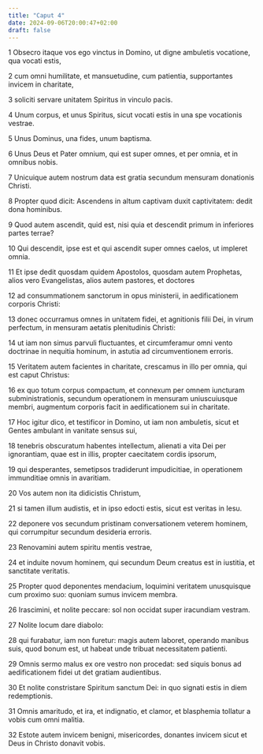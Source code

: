 ```yaml
---
title: "Caput 4"
date: 2024-09-06T20:00:47+02:00
draft: false
---
```



1 Obsecro itaque vos ego vinctus in Domino, ut digne ambuletis vocatione, qua vocati estis,

2 cum omni humilitate, et mansuetudine, cum patientia, supportantes invicem in charitate,

3 soliciti servare unitatem Spiritus in vinculo pacis.

4 Unum corpus, et unus Spiritus, sicut vocati estis in una spe vocationis vestrae.

5 Unus Dominus, una fides, unum baptisma.

6 Unus Deus et Pater omnium, qui est super omnes, et per omnia, et in omnibus nobis.

7 Unicuique autem nostrum data est gratia secundum mensuram donationis Christi.

8 Propter quod dicit: Ascendens in altum captivam duxit captivitatem: dedit dona hominibus.

9 Quod autem ascendit, quid est, nisi quia et descendit primum in inferiores partes terrae?

10 Qui descendit, ipse est et qui ascendit super omnes caelos, ut impleret omnia.

11 Et ipse dedit quosdam quidem Apostolos, quosdam autem Prophetas, alios vero Evangelistas, alios autem pastores, et doctores

12 ad consummationem sanctorum in opus ministerii, in aedificationem corporis Christi:

13 donec occurramus omnes in unitatem fidei, et agnitionis filii Dei, in virum perfectum, in mensuram aetatis plenitudinis Christi:

14 ut iam non simus parvuli fluctuantes, et circumferamur omni vento doctrinae in nequitia hominum, in astutia ad circumventionem erroris.

15 Veritatem autem facientes in charitate, crescamus in illo per omnia, qui est caput Christus:

16 ex quo totum corpus compactum, et connexum per omnem iuncturam subministrationis, secundum operationem in mensuram uniuscuiusque membri, augmentum corporis facit in aedificationem sui in charitate.

17 Hoc igitur dico, et testificor in Domino, ut iam non ambuletis, sicut et Gentes ambulant in vanitate sensus sui,

18 tenebris obscuratum habentes intellectum, alienati a vita Dei per ignorantiam, quae est in illis, propter caecitatem cordis ipsorum,

19 qui desperantes, semetipsos tradiderunt impudicitiae, in operationem immunditiae omnis in avaritiam.

20 Vos autem non ita didicistis Christum,

21 si tamen illum audistis, et in ipso edocti estis, sicut est veritas in Iesu.

22 deponere vos secundum pristinam conversationem veterem hominem, qui corrumpitur secundum desideria erroris.

23 Renovamini autem spiritu mentis vestrae,

24 et induite novum hominem, qui secundum Deum creatus est in iustitia, et sanctitate veritatis.

25 Propter quod deponentes mendacium, loquimini veritatem unusquisque cum proximo suo: quoniam sumus invicem membra.

26 Irascimini, et nolite peccare: sol non occidat super iracundiam vestram.

27 Nolite locum dare diabolo:

28 qui furabatur, iam non furetur: magis autem laboret, operando manibus suis, quod bonum est, ut habeat unde tribuat necessitatem patienti.

29 Omnis sermo malus ex ore vestro non procedat: sed siquis bonus ad aedificationem fidei ut det gratiam audientibus.

30 Et nolite constristare Spiritum sanctum Dei: in quo signati estis in diem redemptionis.

31 Omnis amaritudo, et ira, et indignatio, et clamor, et blasphemia tollatur a vobis cum omni malitia.

32 Estote autem invicem benigni, misericordes, donantes invicem sicut et Deus in Christo donavit vobis.

